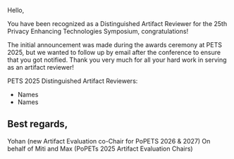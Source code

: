 Hello,

You have been recognized as a Distinguished Artifact Reviewer for the 25th Privacy Enhancing Technologies Symposium, congratulations!

The initial announcement was made during the awards ceremony at PETS 2025, but we wanted to follow up by email after the conference to ensure that you got notified.
Thank you very much for all your hard work in serving as an artifact reviewer!

PETS 2025 Distinguished Artifact Reviewers:
- Names
- Names

Best regards,
--
Yohan (new Artifact Evaluation co-Chair for PoPETS 2026 & 2027)
On behalf of Miti and Max (PoPETs 2025 Artifact Evaluation Chairs)